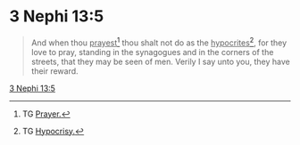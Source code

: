 # 3 Nephi 13:5

> And when thou <u>prayest</u>[^a] thou shalt not do as the <u>hypocrites</u>[^b], for they love to pray, standing in the synagogues and in the corners of the streets, that they may be seen of men. Verily I say unto you, they have their reward.

[3 Nephi 13:5](https://www.churchofjesuschrist.org/study/scriptures/bofm/3-ne/13?lang=eng&id=p5#p5)


[^a]: TG [Prayer.](https://www.churchofjesuschrist.org/study/scriptures/tg/prayer?lang=eng)
[^b]: TG [Hypocrisy.](https://www.churchofjesuschrist.org/study/scriptures/tg/hypocrisy?lang=eng)
